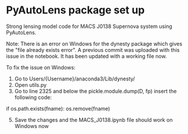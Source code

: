 #  PyAutoLens package set up
Strong lensing model code for MACS J0138 Supernova system using PyAutoLens. 

Note: There is an error on Windows for the dynesty package which gives the "file already exists error". A previous commit was uploaded with this issue in the notebook. It has been updated with a working file now.

To fix the issue on Windows: 
1. Go to Users/{Username}/anaconda3/Lib/dynesty/
2. Open utils.py
3. Go to line 2325 and below the pickle.module.dump(D, fp) insert the following code:

if os.path.exists(fname):
   os.remove(fname)
   
5. Save the changes and the MACS_J0138.ipynb file should work on Windows now
